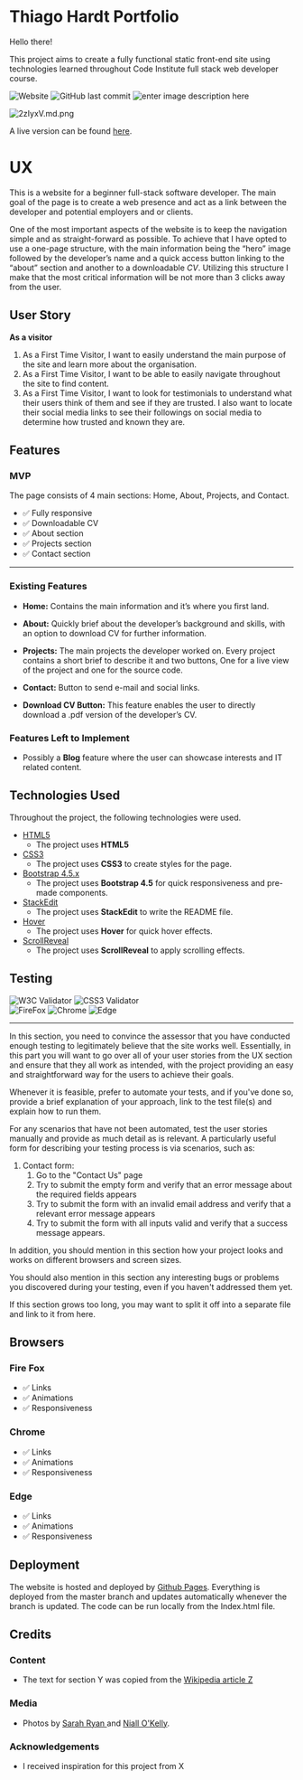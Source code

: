 # Thiago Hardt Portfolio

Hello there!

This project aims to create a fully functional static front-end site using technologies learned throughout Code Institute full stack web developer course.

![Website](https://img.shields.io/website?style=for-the-badge&url=https%3A%2F%2Fthiagohardt.github.io%2Fthiago-hardt-portfolio%2F) ![GitHub last commit](https://img.shields.io/github/last-commit/thiagohardt/thiago-hardt-portfolio?style=for-the-badge) ![enter image description here](https://img.shields.io/github/languages/count/thiagohardt/thiago-hardt-portfolio?style=for-the-badge)
 
![2zIyxV.md.png](https://iili.io/2zIyxV.md.png)

A live version can be found [here](https://thiagohardt.github.io/thiago-hardt-portfolio/).

# UX

This is a website for a beginner full-stack software developer.
The main goal of the page is to create a web presence and act as a link between the developer and potential employers and or clients.

One of the most important aspects of the website is to keep the navigation simple and as straight-forward as possible. To achieve that I have opted to use a one-page structure, with the main information being the “hero” image followed by the developer’s name and a quick access button linking to the “about” section and another to a downloadable _CV_. Utilizing this structure I make that the most critical information will be not more than 3 clicks away from the user.

## User Story

 **As a visitor**
1.  As a First Time Visitor, I want to easily understand the main purpose of the site and learn more about the organisation.
2.  As a First Time Visitor, I want to be able to easily navigate throughout the site to find content.
3.  As a First Time Visitor, I want to look for testimonials to understand what their users think of them and see if they are trusted. I also want to locate their social media links to see their followings on social media to determine how trusted and known they are.

## Features

### MVP
The page consists of 4 main sections: Home, About, Projects, and Contact.
  

 - :white_check_mark: Fully responsive   
 - :white_check_mark: Downloadable CV 
 - :white_check_mark: About section 
 -  :white_check_mark: Projects section 
 - :white_check_mark: Contact section

<hr>

### Existing Features

- **Home:**
Contains the main information and it’s where you first land.

- **About:**
Quickly brief about the developer’s background and skills, with an option to download CV for further information.

- **Projects:**
The main projects the developer worked on. Every project contains a short brief to describe it and two buttons, One for a live view of the project and one for the source code.

- **Contact:**
Button to send e-mail and social links.
- **Download CV Button:** This feature enables the user to directly download a .pdf version of the developer’s CV.


### Features Left to Implement

- Possibly a **Blog** feature where the user can showcase interests and IT related content.

## Technologies Used

Throughout the project, the following technologies were used.

- [HTML5](https://developer.mozilla.org/en-US/docs/Web/Guide/HTML/HTML5)
  - The project uses **HTML5**
- [CSS3](https://developer.mozilla.org/en-US/docs/Archive/CSS3)
  - The project uses **CSS3** to create styles for the page.
- [Bootstrap 4.5.x](https://getbootstrap.com/)
  - The project uses **Bootstrap 4.5** for quick responsiveness and pre-made components.
- [StackEdit](https://stackedit.io/)
  - The project uses **StackEdit** to write the README file.
- [Hover](https://ianlunn.github.io/Hover/)
  - The project uses **Hover** for quick hover effects.
 - [ScrollReveal](https://scrollrevealjs.org/)
   - The project uses **ScrollReveal** to apply scrolling effects.

## Testing

![W3C Validator](https://img.shields.io/badge/w3c-testing-orange?style=for-the-badge) ![CSS3 Validator](https://img.shields.io/badge/CSS3-validated-green?style=for-the-badge) <br>
![FireFox](https://img.shields.io/badge/firefox-passed-green?style=for-the-badge) ![Chrome](https://img.shields.io/badge/Chrome-passed-green?style=for-the-badge) ![Edge](https://img.shields.io/badge/edge-passed-green?style=for-the-badge)

<hr>
In this section, you need to convince the assessor that you have conducted enough testing to legitimately believe that the site works well. Essentially, in this part you will want to go over all of your user stories from the UX section and ensure that they all work as intended, with the project providing an easy and straightforward way for the users to achieve their goals.

Whenever it is feasible, prefer to automate your tests, and if you've done so, provide a brief explanation of your approach, link to the test file(s) and explain how to run them.

For any scenarios that have not been automated, test the user stories manually and provide as much detail as is relevant. A particularly useful form for describing your testing process is via scenarios, such as:

1.  Contact form:
    1.  Go to the "Contact Us" page
    2.  Try to submit the empty form and verify that an error message about the required fields appears
    3.  Try to submit the form with an invalid email address and verify that a relevant error message appears
    4.  Try to submit the form with all inputs valid and verify that a success message appears.

In addition, you should mention in this section how your project looks and works on different browsers and screen sizes.

You should also mention in this section any interesting bugs or problems you discovered during your testing, even if you haven't addressed them yet.

If this section grows too long, you may want to split it off into a separate file and link to it from here.

## Browsers

### Fire Fox
 - :white_check_mark: Links 
 - :white_check_mark: Animations
 - :white_check_mark: Responsiveness

### Chrome

 - :white_check_mark: Links 
 - :white_check_mark: Animations
 - :white_check_mark: Responsiveness

### Edge

 - :white_check_mark: Links 
 - :white_check_mark: Animations
 - :white_check_mark: Responsiveness
 

## Deployment


The website is hosted and deployed by [Github Pages](https://pages.github.com/).
Everything is deployed from the master branch and updates automatically whenever the branch is updated.
The code can be run locally from the Index.html file.

## Credits

### [](https://github.com/Code-Institute-Solutions/readme-template#content)Content

- The text for section Y was copied from the [Wikipedia article Z](https://en.wikipedia.org/wiki/Z)

### Media

- Photos by [Sarah Ryan ](https://www.sarahryanphoto.com/?fbclid=IwAR3730d96HQXLyUQcNkw34EYJ9-y29WRntj8SY_hU9366dvhbUaDK2_jgeo) and [Niall O'Kelly](https://niallokelly.com/?fbclid=IwAR3730d96HQXLyUQcNkw34EYJ9-y29WRntj8SY_hU9366dvhbUaDK2_jgeo).

### [](https://github.com/Code-Institute-Solutions/readme-template#acknowledgements)Acknowledgements

- I received inspiration for this project from X

<!--stackedit_data:
eyJoaXN0b3J5IjpbLTk1MDk1MzM4OCwtMTYxOTM0ODkzMCwyMD
kwOTYyNjU4LC0xNTk3ODUzNDQzLDE2NTQ5OTA3NTQsMTIyMzU5
NjUxNSwtNDg3OTQ1MzY1LDExMzIwMDU1ODksLTEzODIzOTU1Mz
csLTg5NjE0NjUxLC0yMDQxNTYzNjE3LC05NTIwMTIxOCw2ODg4
NzE5ODYsLTIwMzU2ODc2NzEsLTIxMTQ5NTg4NCw4Mzk2OTM1Mj
YsMTcyMDY2ODc0NCw2ODUzNjg5NTAsNTEyMDg2NTI3LDYwMjQ5
ODk1XX0=
-->